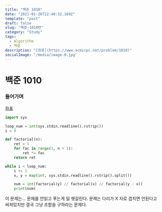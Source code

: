 ```yaml
---
title: "백준 1010"
date: "2021-01-26T22:40:32.169Z"
template: "post"
draft: false
slug: "백준-1010번"
category: "Study"
tags:
  - Algorithm
  - 백준
description: "[좌표](https://www.acmicpc.net/problem/1010)"
socialImage: "/media/image-0.jpg"
---
```

# 백준 1010

### 들어가며

[좌표](https://www.acmicpc.net/problem/1010)

```python
import sys

loop_num = int(sys.stdin.readline().rstrip())
i = 0

def factorial(n):
    ret = 1
    for fac in range(1, n + 1):
        ret *= fac
    return ret

while i < loop_num:
    i += 1
    x, y = map(int, sys.stdin.readline().rstrip().split())

    num = int(factorial(y) // factorial(x) // factorial(y - x))
    print(num)
```

이 문제는... 문제를 안읽고 푸는게 덜 헷갈린다. 문제는 다리가 X 자로 겹치면 안된다고 써져있지만 결국 그냥 조합을 구하라는 문제다.
